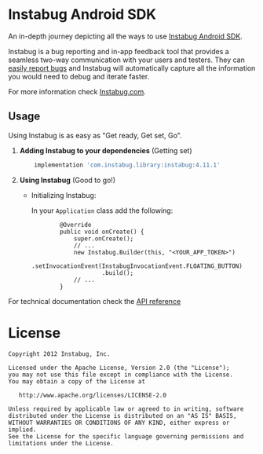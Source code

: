 Instabug Android SDK
========

An in-depth journey depicting all the ways to use [Instabug Android SDK][1].

Instabug is a bug reporting and in-app feedback tool that provides a seamless two-way communication with your users and testers. They can [easily report bugs](https://instabug.com/bug-reporting) and Instabug will automatically capture all the information you would need to debug and iterate faster.

For more information check [Instabug.com][2].

Usage
--------
Using Instabug is as easy as "Get ready, Get set, Go".

1. <b>Adding Instabug to your dependencies</b> (Getting set)

    ```groovy
        implementation 'com.instabug.library:instabug:4.11.1'
    ```

1. <b>Using Instabug</b> (Good to go!)

    * Initializing Instabug:

        In your `Application` class add the following:
        ```
                @Override
                public void onCreate() {
                    super.onCreate();
                    // ...
                    new Instabug.Builder(this, "<YOUR_APP_TOKEN>")
                            .setInvocationEvent(InstabugInvocationEvent.FLOATING_BUTTON)
                            .build();
                    // ...
                }
        ```

For technical documentation check the [API reference][api_reference]

License
=======

    Copyright 2012 Instabug, Inc.

    Licensed under the Apache License, Version 2.0 (the "License");
    you may not use this file except in compliance with the License.
    You may obtain a copy of the License at

       http://www.apache.org/licenses/LICENSE-2.0

    Unless required by applicable law or agreed to in writing, software
    distributed under the License is distributed on an "AS IS" BASIS,
    WITHOUT WARRANTIES OR CONDITIONS OF ANY KIND, either express or implied.
    See the License for the specific language governing permissions and
    limitations under the License.


 [1]: https://docs.instabug.com/docs/android-integration
 [2]: https://instabug.com/
 [api_reference]: https://github.com/Instabug/android-sample/wiki

